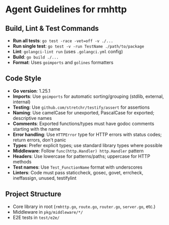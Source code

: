 # Agent Guidelines for rmhttp

## Build, Lint & Test Commands
- **Run all tests**: `go test -race -vet=off -v ./...`
- **Run single test**: `go test -v -run TestName ./path/to/package`
- **Lint**: `golangci-lint run` (uses `.golangci.yml` config)
- **Build**: `go build ./...`
- **Format**: Uses `goimports` and `golines` formatters

## Code Style
- **Go version**: 1.25.1
- **Imports**: Use `goimports` for automatic sorting/grouping (stdlib, external, internal)
- **Testing**: Use `github.com/stretchr/testify/assert` for assertions
- **Naming**: Use camelCase for unexported, PascalCase for exported; descriptive names
- **Comments**: Exported functions/types must have godoc comments starting with the name
- **Error handling**: Use `HTTPError` type for HTTP errors with status codes; return errors, don't panic
- **Types**: Prefer explicit types; use standard library types where possible
- **Middleware**: Follow `func(http.Handler) http.Handler` pattern
- **Headers**: Use lowercase for patterns/paths; uppercase for HTTP methods
- **Test names**: Use `Test_FunctionName` format with underscores
- **Linters**: Code must pass staticcheck, gosec, govet, errcheck, ineffassign, unused, testifylint

## Project Structure
- Core library in root (`rmhttp.go`, `route.go`, `router.go`, `server.go`, etc.)
- Middleware in `pkg/middleware/*/`
- E2E tests in `test/e2e/`
